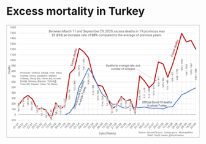 # Excess mortality in Turkey
![Excess deaths in Turkey](https://github.com/gucluyaman/Excess-mortality-in-Turkey/blob/master/images/Turkey-Excess-Deaths-2020.09.30.jpg?raw=true)
<meta name="google-site-verification" content="A-smwuIL7ziKkrsE_Yayh7b6_n01HK8C2Ivp-wY3Mzs" />
